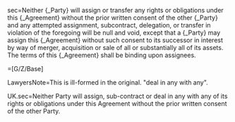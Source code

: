 sec=Neither {_Party} will assign or transfer any rights or obligations under this {_Agreement} without the prior written consent of the other {_Party} and any attempted assignment, subcontract, delegation, or transfer in violation of the foregoing will be null and void, except that a {_Party} may assign this {_Agreement} without such consent to its successor in interest by way of merger, acquisition or sale of all or substantially all of its assets. The terms of this {_Agreement} shall be binding upon assignees.

=[G/Z/Base]


LawyersNote=This is ill-formed in the original.  "deal in any with any".  

UK.sec=Neither Party will assign, sub-contract or deal in any with any of its rights or obligations under this Agreement without the prior written consent of the other Party.